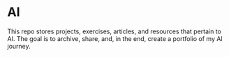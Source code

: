 # AI
This repo stores projects, exercises, articles, and resources that pertain to AI. The goal is to archive, share, and, in the end, create a portfolio of my AI journey.